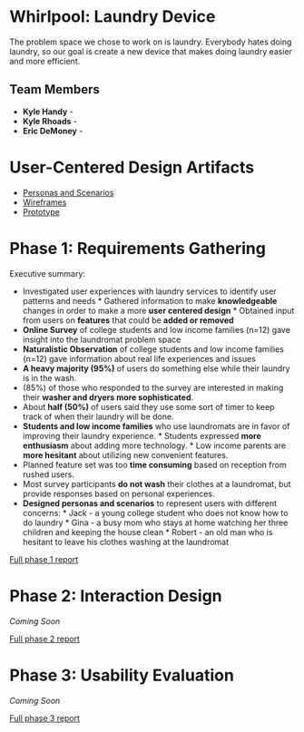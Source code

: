 # Whirlpool: Laundry Device

The problem space we chose to work on is laundry. Everybody hates doing laundry, so our goal is create a new device that makes doing laundry easier and more efficient.

## Team Members

* **Kyle Handy** - 
* **Kyle Rhoads** - 
* **Eric DeMoney** - 

# User-Centered Design Artifacts

* [Personas and Scenarios](personas-scenarios.md)
* [Wireframes](#)
* [Prototype](#)

# Phase 1: Requirements Gathering

Executive summary:
* Investigated user experiences with laundry services to identify user patterns and needs
      * Gathered information to make **knowledgeable** changes in order to make a more **user centered design**
      * Obtained input from users on **features** that could be **added or removed**
* **Online Survey** of college students and low income families (n=12) gave insight into the laundromat problem space
* **Naturalistic Observation** of college students and low income families (n=12) gave information about real life experiences and issues
* **A heavy majority (95%)** of users do something else while their laundry is in the wash.
* (85%) of those who responded to the survey are interested in making their **washer and dryers more sophisticated**.
* About **half (50%)** of users said they use some sort of timer to keep track of when their laundry will be done.
* **Students and low income families** who use laundromats are in favor of improving their laundry experience.
      * Students expressed **more enthusiasm** about adding more technology.
      * Low income parents are **more hesitant** about utilizing new convenient features. 
* Planned feature set was too **time consuming** based on reception from rushed users.
* Most survey participants **do not wash** their clothes at a laundromat, but provide responses based on personal experiences.
* **Designed personas and scenarios** to represent users with different concerns:
      * Jack - a young college student who does not know how to do laundry
      * Gina - a busy mom who stays at home watching her three children and keeping the house clean
      * Robert - an old man who is hesitant to leave his clothes washing at the laundromat


[Full phase 1 report](phase1/)

# Phase 2: Interaction Design

*Coming Soon*

[Full phase 2 report](phase2/)

# Phase 3: Usability Evaluation

*Coming Soon*

[Full phase 3 report](phase3/)
